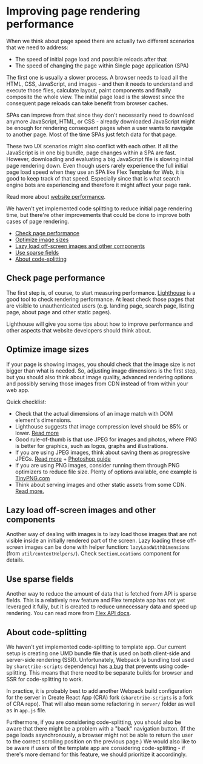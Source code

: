 # Improving page rendering performance

When we think about page speed there are actually two different scenarios that we need to address:

- The speed of initial page load and possible reloads after that
- The speed of changing the page within Single page application (SPA)

The first one is usually a slower process. A browser needs to load all the HTML, CSS, JavaScript,
and images - and then it needs to understand and execute those files, calculate layout, paint
components and finally composite the whole view. The initial page load is the slowest since the
consequent page reloads can take benefit from browser caches.

SPAs can improve from that since they don't necessarily need to download anymore JavaScript, HTML,
or CSS - already downloaded JavaScript might be enough for rendering consequent pages when a user
wants to navigate to another page. Most of the time SPAs just fetch data for that page.

These two UX scenarios might also conflict with each other. If all the JavaScript is in one big
bundle, page changes within a SPA are fast. However, downloading and evaluating a big JavaScript
file is slowing initial page rendering down. Even though users rarely experience the full initial
page load speed when they use an SPA like Flex Template for Web, it is good to keep track of that
speed. Especially since that is what search engine bots are experiencing and therefore it might
affect your page rank.

Read more about
[website performance](https://developers.google.com/web/fundamentals/performance/why-performance-matters/).

We haven't yet implemented code splitting to reduce initial page rendering time, but there're other
improvements that could be done to improve both cases of page rendering.

- [Check page performance](#check-page-performance)
- [Optimize image sizes](#optimize-image-sizes)
- [Lazy load off-screen images and other components](#lazy-load-off-screen-images-and-other-components)
- [Use sparse fields](#use-sparse-fields)
- [About code-splitting](#about-code-splitting)

## Check page performance

The first step is, of course, to start measuring performance.
[Lighthouse](https://developers.google.com/web/tools/lighthouse/) is a good tool to check rendering
performance. At least check those pages that are visible to unauthenticated users (e.g. landing
page, search page, listing page, about page and other static pages).

Lighthouse will give you some tips about how to improve performance and other aspects that website
developers should think about.

## Optimize image sizes

If your page is showing images, you should check that the image size is not bigger than what is
needed. So, adjusting image dimensions is the first step, but you should also think about image
quality, advanced rendering options and possibly serving those images from CDN instead of from
within your web app.

Quick checklist:

- Check that the actual dimensions of an image match with DOM element's dimensions.
- Lighthouse suggests that image compression level should be 85% or lower.
  [Read more](https://developers.google.com/web/tools/lighthouse/audits/optimize-images)
- Good rule-of-thumb is that use JPEG for images and photos, where PNG is better for graphics, such
  as logos, graphs and illustrations.
- If you are using JPEG images, think about saving them as progressive JPEGs.
  [Read more](https://cloudinary.com/blog/progressive_jpegs_and_green_martians) +
  [Photoshop guide](https://helpx.adobe.com/photoshop-elements/using/optimizing-images-jpeg-format.html)
- If you are using PNG images, consider running them through PNG optimizers to reduce file size.
  Plenty of options available, one example is [TinyPNG.com](https://tinypng.com)
- Think about serving images and other static assets from some CDN.
  [Read more.](https://www.smashingmagazine.com/2017/04/content-delivery-network-optimize-images/)

## Lazy load off-screen images and other components

Another way of dealing with images is to lazy load those images that are not visible inside an
initially rendered part of the screen. Lazy loading these off-screen images can be done with helper
function: `lazyLoadWithDimensions` (from `util/contextHelpers/`). Check `SectionLocations` component
for details.

## Use sparse fields

Another way to reduce the amount of data that is fetched from API is sparse fields. This is a
relatively new feature and Flex template app has not yet leveraged it fully, but it is created to
reduce unnecessary data and speed up rendering. You can read more from
[Flex API docs](https://flex-docs.sharetribe.com/#sparse-attributes).

## About code-splitting

We haven't yet implemented code-splitting to template app. Our current setup is creating one UMD
bundle file that is used on both client-side and server-side rendering (SSR). Unfortunately, Webpack
(a bundling tool used by `sharetribe-scripts` dependency) has
[a bug](https://github.com/webpack/webpack/issues/2471) that prevents using code-splitting. This
means that there need to be separate builds for browser and SSR for code-splitting to work.

In practice, it is probably best to add another Webpack build configuration for the server in Create
React App (CRA) fork (`sharetribe-scripts` is a fork of CRA repo). That will also mean some
refactoring in `server/` folder as well as in `app.js` file.

Furthermore, if you are considering code-splitting, you should also be aware that there might be a
problem with a "back" navigation button. (If the page loads asynchronously, a browser might not be
able to return the user to the correct scrolling position on the previous page.) We would also like
to be aware if users of the template app are considering code-splitting - if there's more demand for
this feature, we should prioritize it accordingly.
